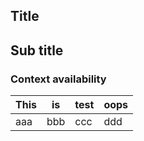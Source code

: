 Title
-----

## Sub title

### Context availability

| This | is  | test | oops |
|------|-----|------|------|
| aaa  | bbb | ccc  | ddd  |
